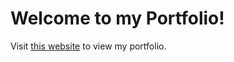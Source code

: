 # Welcome to my Portfolio!

Visit [this website](https://aditikisara.github.io/) to view my portfolio.
